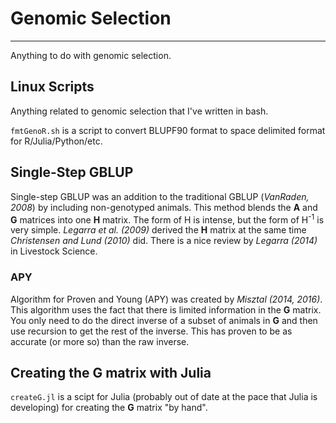 <h1>Genomic Selection</h1>

<hr />

Anything to do with genomic selection. 

## Linux Scripts

Anything related to genomic selection that I've written in bash. 

`fmtGenoR.sh` is a script to convert BLUPF90 format to space delimited format for R/Julia/Python/etc. 

<h2>Single-Step GBLUP</h2>

Single-step GBLUP was an addition to the traditional GBLUP (<cite>VanRaden, 2008</cite>) by including non-genotyped animals. This method blends the <b>A</b> and <b>G</b> matrices into one <b>H</b> matrix. The form of H is intense, but the form of H<sup>-1</sup> is very simple. <cite>Legarra et al. (2009)</cite> derived the <b>H</b> matrix at the same time <cite>Christensen and Lund (2010)</cite> did. There is a nice review by <cite>Legarra (2014)</cite> in Livestock Science. 

<h3>APY</h3>

Algorithm for Proven and Young (APY) was created by <cite>Misztal (2014, 2016)</cite>. This algorithm uses the fact that there is limited information in the <b>G</b> matrix. You only need to do the direct inverse of a subset of animals in <b>G</b> and then use recursion to get the rest of the inverse. This has proven to be as accurate (or more so) than the raw inverse. 

## Creating the G matrix with Julia

`createG.jl` is a scipt for Julia (probably out of date at the pace that Julia is developing) 
for creating the <b>G</b> matrix "by hand". 



